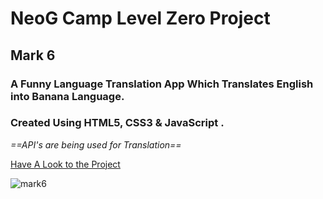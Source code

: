 # NeoG Camp Level Zero Project
## Mark 6
### A Funny Language Translation App Which Translates English into Banana Language.

### Created Using HTML5, CSS3 & JavaScript .

*==API's are being used for Translation==*

[Have A Look to the Project](https://banana-slangs.netlify.app/)

![mark6](https://user-images.githubusercontent.com/84782149/205514248-bfcb7f06-6362-401d-b988-1d9ac1972f59.JPG)
